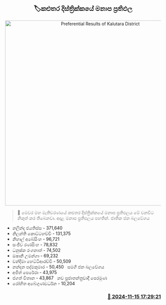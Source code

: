 <p align='center'><b><h2 align='center' title='Preferential Results of Kalutara District'>🏷කළුතර දිස්ත්‍රික්කයේ මනාප ප්‍රතිඵල</h2></b></p>
<p align='center'><img src='https://helakuru.sgp1.cdn.digitaloceanspaces.com/esana/images/lib/manapa-results.jpg' width='600' alt='Preferential Results of Kalutara District'></p>

>📝 මෙවර මහ මැතිවරණයේ කළුතර දිස්ත්‍රික්කයේ මනාප ප්‍රතිඵලය මේ වනවිට නිකුත් කර තිබෙනවා.
අදාළ මනාප ප්‍රතිඵලය පහතින්.
ජාතික ජන බලවේගය
* නලින්ද ජයතිස්ස - 371,640
* නිලන්ති කොට්ටහච්චි - 131,375
* නිහාල් අබේසිංහ - 96,721
* සංජීව රණසිංහ - 78,832
* ධනුෂ්ක රංගනාත් - 74,502
* ඔෂානි උමන්ගා - 69,232
* චන්දිමා හෙට්ටිආරච්චි - 50,509
* නන්දන පද්මකුමාර - 50,450
 
සමගි ජන බලවේගය
* අජිත් පෙරේරා - 43,975
* ජගත් විතාන - 43,867
 
නව ප්‍රජාතන්ත්‍රවාදී පෙරමුණ
* රෝහිත අබේගුණවර්ධන - 10,204


<h3 align='right'><a href='https://www.helakuru.lk/esana/p/105100/'>📅 2024-11-15 17:29:21</a></h3>
